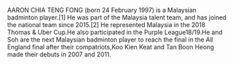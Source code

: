 AARON CHIA TENG FONG (born 24 February 1997) is a Malaysian badminton player.[1] He was part of the Malaysia talent team, and has joined the national team since 2015.[2] He represented Malaysia in the 2018 Thomas & Uber Cup.He also participated in the Purple League18/19.He and Soh are the next Malaysian badminton player to reach the final in the All England final after their compatriots,Koo Kien Keat and Tan Boon Heong made their debuts in 2007 and 2011.
